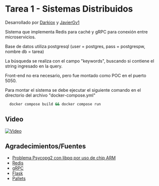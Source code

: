 
# Tarea 1 - Sistemas Distribuidos
Desarrollado por [Darkiox](https://github.com/darkiox) y [JavierGv1](https://github.com/JavierGv1)

Sistema que implementa Redis para caché y gRPC para conexión entre microservicios.

Base de datos utiliza postgresql (user = postgres, pass = postgrespw, nombre db = tarea)

La búsqueda se realiza con el campo "keywords", buscando si contiene el string ingresado en la query.

Front-end no era necesario, pero fue montado como POC en el puerto 5050.

Para montar el sistema se debe ejecutar el siguiente comando en el directorio del archivo "docker-compose.yml"

```bash
  docker compose build && docker compose run
```


## Video

[![Video](https://img.youtube.com/vi/3Mng6gakTtA/maxresdefault.jpg)](https://www.youtube.com/watch?v=3Mng6gakTtA)
## Agradecimientos/Fuentes

 - [Problema Psycopg2 con libpq por uso de chip ARM](https://github.com/psycopg/psycopg2/issues/1360)
 - [Redis](https://redis.io/docs/getting-started/)
 - [gRPC](https://grpc.io/docs/platforms/web/basics/)
 - [Flask](https://flask.palletsprojects.com/en/2.2.x/tutorial/factory/)
 - [Pallets](https://palletsprojects.com/)
